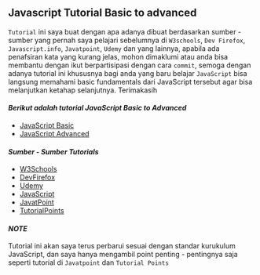 ## Javascript  Tutorial Basic  to advanced

`Tutorial` ini saya buat dengan apa adanya dibuat berdasarkan sumber - sumber yang pernah saya pelajari sebelumnya di `W3schools`, `Dev Firefox`, `Javascript.info`, `Javatpoint`, `Udemy` dan yang lainnya, apabila ada penafsiran kata yang kurang jelas, mohon dimaklumi atau anda bisa membantu dengan ikut berpartisipasi dengan cara `commit`, semoga dengan adanya tutorial ini khususnya bagi anda yang baru belajar `JavaScript` bisa langsung memahami basic fundamentals dari JavaScript tersebut agar bisa melanjutkan ketahap selanjutnya. Terimakasih

#### *Berikut adalah tutorial JavaScript Basic to Advanced*

* [JavaScript Basic](https://bit.ly/2QXnAhp)
* [JavaScript Advanced](https://bit.ly/2sb9CAg)

#### *Sumber - Sumber Tutorials* 

* [W3Schools](https://www.w3schools.com/)
* [DevFirefox](https://developer.mozilla.org/id/)
* [Udemy](https://www.udemy.com/)
* [JavaScript](https://javascript.info/)
* [JavatPoint](https://www.javatpoint.com/)
* [TutorialPoints](https://www.tutorialspoint.com/index.htm)

#### *NOTE*

Tutorial ini akan saya terus perbarui sesuai dengan standar kurukulum JavaScript, dan saya hanya mengambil point penting - pentingnya saja seperti tutorial di `Javatpoint` dan `Tutorial Points`